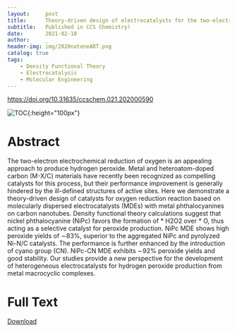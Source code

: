 ```yaml
---
layout:     post
title:      Theory-driven design of electrocatalysts for the two-electron oxygen reduction reaction based on dispersed metal phthalocyanines
subtitle:   Published in CCS Chemistry!
date:       2021-02-10
author:     _
header-img: img/2020nateneART.png
catalog: true
tags:
    - Density Functional Theory
    - Electrocatalysis
    - Molecular Engineering
---
```


https://doi.org/10.31635/ccschem.021.202000590

![TOC](../../../../img/2021ccschemTOC.jpg){:height="100px"}

# Abstract
The two-electron electrochemical reduction of oxygen is an appealing approach to produce hydrogen peroxide. Metal and heteroatom-doped carbon (M-X/C) materials have recently been recognized as compelling catalysts for this process, but their performance improvement is generally hindered by the ill-defined structures of active sites. Here we demonstrate a theory-driven design of catalysts for oxygen reduction reaction based on molecularly dispersed electrocatalysts (MDEs) with metal phthalocyanines on carbon nanotubes. Density functional theory calculations suggest that nickel phthalocyanine (NiPc) favors the formation of * H2O2 over * O, thus acting as a selective catalyst for peroxide production. NiPc MDE shows high peroxide yields of ∼83%, superior to the aggregated NiPc and pyrolyzed Ni-N/C catalysts. The performance is further enhanced by the introduction of cyano group (CN). NiPc-CN MDE exhibits ∼92% peroxide yields and good stability. Our studies provide a new perspective for the development of heterogeneous electrocatalysts for hydrogen peroxide production from metal macrocyclic complexes.



# Full Text

[Download](../../../../docs/2021ccschem.pdf "Download")

